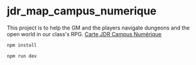 # jdr_map_campus_numerique

This project is to help the GM and the players navigate dungeons and the open world in our class's RPG.
[Carte JDR Campus Numérique](https://carte-jdr-campus-numerique.netlify.app/)

```sh
npm install
```

```sh
npm run dev
```
